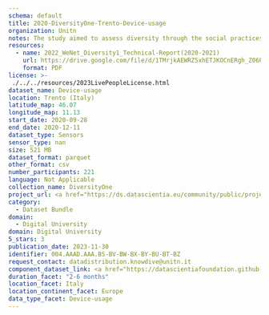 ```yaml
---
schema: default
title: 2020-DiversityOne-Trento-Device-usage
organization: Unitn
notes: The study aimed to assess diversity through the social practices and daily behaviors of university students from eight different countries. The research was carried out in two phases. Initially, a large sample of students from Denmark, Italy, Mongolia, Paraguay, the United Kingdom, China, Mexico, and India, completed a survey on their social practices, as well as their socio-demographic, cultural, and psychological elements. In the second phase, a sub-sample of the respondents engaged in a four-week data collection by using an innovative smartphone application called iLog. This app collected data from thirty-four smartphone sensors around the clock, allowing for an in-depth investigation into the diversity and daily routines of university students across countries, both synchronically and diachronically.
resources:
  - name: 2022_WeNet_Diversity1_Technical-Report(2020-2021)
    url: https://drive.google.com/file/d/1TMrjkAEWRZ5xhETJKOCnERgh_Z06PO2E/view?usp=drive_link
    format: PDF
license: >-
 ./../../resources/2023LivePeopleLicense.html
dataset_name: Device-usage
location: Trento (Italy)
latitude_map: 46.07
longitude_map: 11.13
start_date: 2020-09-28
end_date: 2020-12-11
dataset_type: Sensors
sensor_type: nan
size: 521 MB
dataset_format: parquet
other_format: csv
number_participants: 221
language: Not Applicable
collection_name: DiversityOne
project_url: <a href="https://ds.datascientia.eu/community/public/projects/e464583f-32eb-44c1-a455-91503b02b305">https://ds.datascientia.eu/community/public/projects/e464583f-32eb-44c1-a455-91503b02b305</a>
category: 
  - Dataset Bundle
domain: 
  - Digital University
domain: Digital University
5_stars: 3
publication_date: 2023-11-30
identifier: 004.AAAD.AAA.BS-BV-BW-BX-BY-BU-BT-BZ
request_contact: datadistribution.knowdive@unitn.it
component_dataset_link: <a href="https://datascientiafoundation.github.io/LivePeople/datasets/2020-DV1-Trento-Airplane%20Mode%20Event/">2020-DV1-Trento-Airplane Mode Event</a>, <a href="https://datascientiafoundation.github.io/LivePeople/datasets/2020-DV1-Trento-Battery%20Monitoring%20Log/">2020-DV1-Trento-Battery Monitoring Log</a>, <a href="https://datascientiafoundation.github.io/LivePeople/datasets/2020-DV1-Trento-Batterycharge%20Event/">2020-DV1-Trento-Batterycharge Event</a>, <a href="https://datascientiafoundation.github.io/LivePeople/datasets/2020-DV1-Trento-Doze%20Event/">2020-DV1-Trento-Doze Event</a>, <a href="https://datascientiafoundation.github.io/LivePeople/datasets/2020-DV1-Trento-Ring%20Mode%20Event/">2020-DV1-Trento-Ring Mode Event</a>, <a href="https://datascientiafoundation.github.io/LivePeople/datasets/2020-DV1-Trento-Screen%20Event/">2020-DV1-Trento-Screen Event</a>, <a href="https://datascientiafoundation.github.io/LivePeople/datasets/2020-DV1-Trento-Touch%20Event/">2020-DV1-Trento-Touch Event</a>, <a href="https://datascientiafoundation.github.io/LivePeople/datasets/2020-DV1-Trento-User%20Presence%20Event/">2020-DV1-Trento-User Presence Event</a>
duration_facet: "2-6 months"
location_facet: Italy
location_continent_facet: Europe
data_type_facet: Device-usage
---
```

